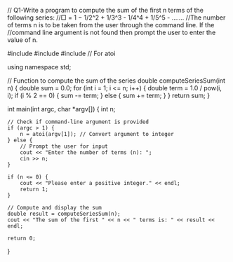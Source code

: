 // Q1-Write a program to compute the sum of the first n terms of the following series:
//□ = 1 − 1/2^2 + 1/3^3 - 1/4^4 + 1/5^5 - .......
//The number of terms n is to be taken from the user through the command line. If the
//command line argument is not found then prompt the user to enter the value of n.


#include <iostream>
#include <cmath>
#include <cstdlib> // For atoi

using namespace std;

// Function to compute the sum of the series
double computeSeriesSum(int n) {
    double sum = 0.0;
    for (int i = 1; i <= n; i++) {
        double term = 1.0 / pow(i, i);
        if (i % 2 == 0) {
            sum -= term;
        } else {
            sum += term;
        }
    }
    return sum;
}

int main(int argc, char *argv[]) {
    int n;
    
    // Check if command-line argument is provided
    if (argc > 1) {
        n = atoi(argv[1]); // Convert argument to integer
    } else {
        // Prompt the user for input
        cout << "Enter the number of terms (n): ";
        cin >> n;
    }
    
    if (n <= 0) {
        cout << "Please enter a positive integer." << endl;
        return 1;
    }
    
    // Compute and display the sum
    double result = computeSeriesSum(n);
    cout << "The sum of the first " << n << " terms is: " << result << endl;
    
    return 0;
}
